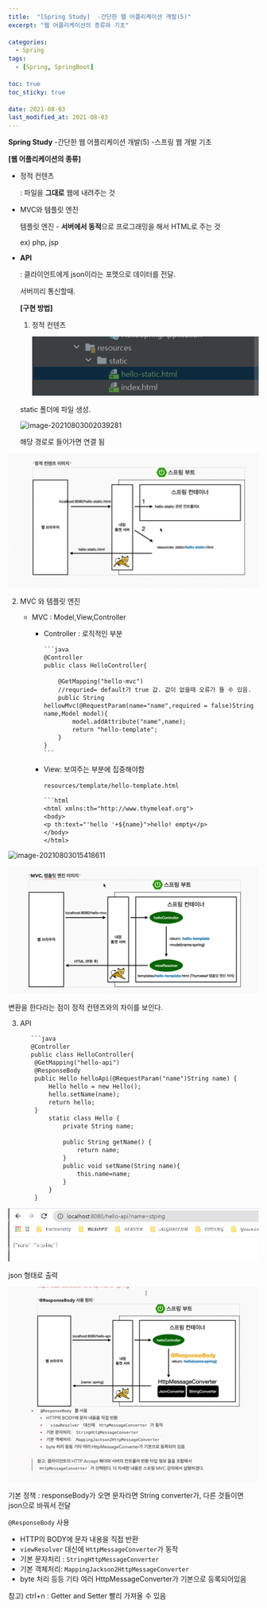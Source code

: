 ```yaml
---
title:  "[Spring Study]  -간단한 웹 어플리케이션 개발(5)"
excerpt: "웹 어플리케이션의 종류와 기초"

categories:
  - Spring
tags:
  - [Spring, SpringBoot]

toc: true
toc_sticky: true
 
date: 2021-08-03
last_modified_at: 2021-08-03
---
```


**Spring Study**  -간단한 웹 어플리케이션 개발(5) -스프링 웹 개발 기초

**[웹 어플리케이션의 종류]**

- 정적 컨텐츠

  : 파일을 **그대로** 웹에 내려주는 것

  

- MVC와 템플릿 엔진

  템플릿 엔진 - **서버에서 동적**으로 프로그래밍을 해서 HTML로 주는 것

  ex) php, jsp

- **API**

  : 클라이언트에게 json이라는 포맷으로 데이터를 전달.

  서버끼리 통신할때.

  

  **[구현 방법]**

  1. 정적 컨텐츠

     ![image-20210803002006013](https://raw.githubusercontent.com/soleu/image_repo/main/img/image-20210803002006013.png)

     

  static 폴더에 파일 생성.

  ![image-20210803002039281](C:\Users\이솔\AppData\Roaming\Typora\typora-user-images\image-20210803002039281.png)

  해당 경로로 들어가면 연결 됨

![image-20210803002141082](https://raw.githubusercontent.com/soleu/image_repo/main/img/image-20210803002141082.png)

2. MVC 와 템플릿 엔진

   - MVC : Model,View,Controller

     - Controller : 로직적인 부분

       ````
       ```java
       @Controller
       public class HelloController{
       	
           @GetMapping("hello-mvc")
           //requried= default가 true 값. 값이 없을때 오류가 뜰 수 있음.
           public String hellowMvc(@RequestParam(name="name",required = false)String name,Model model){
               model.addAttribute("name",name);
               return "hello-template";
           }
       }
       ```
       ````

       

     - View: 보여주는 부분에 집중해야함

       `resources/template/hello-template.html`

       ```
       ```html
       <html xmlns:th="http://www.thymeleaf.org">
       <body>
       <p th:text="'hello '+${name}">hello! empty</p>
       </body>
       </html>
       
       ```

       

![image-20210803015418611](C:\Users\이솔\AppData\Roaming\Typora\typora-user-images\image-20210803015418611.png)

![image-20210803015435753](https://raw.githubusercontent.com/soleu/image_repo/main/img/image-20210803015435753.png)



변환을 한다라는 점이 정적 컨텐츠와의 차이를 보인다.



3. API

   ```
      ```java
      @Controller
      public class HelloController{
       @GetMapping("hello-api")
       @ResponseBody
       public Hello helloApi(@RequestParam("name")String name) {
           Hello hello = new Hello();
           hello.setName(name);
           return hello;
       }
           static class Hello {
               private String name;
   
               public String getName() {
                   return name;
               }
               public void setName(String name){
                   this.name=name;
               }
           }
       }
   ```

   

![image-20210803020638465](https://raw.githubusercontent.com/soleu/image_repo/main/img/image-20210803020638465.png)



json 형태로 출력



![image-20210803020821152](https://raw.githubusercontent.com/soleu/image_repo/main/img/image-20210803020821152.png)

기본 정책 : responseBody가 오면 문자라면 String converter가, 다른 것들이면 json으로 바꿔서 전달

`@ResponseBody` 사용

- HTTP의 BODY에 문자 내용을 직접 반환
- `viewResolver` 대신에 `HttpMessageConverter`가 동작
- 기본 문자처리 : `StringHttpMessageConverter`
- 기본 객체처리: `MappingJackson2HttpMessageConverter`
- byte 처리 등등 기타 여러 HttpMessageConverter가 기본으로 등록되어있음



 참고) ctrl+n : Getter and Setter 빨리 가져올 수 있음
